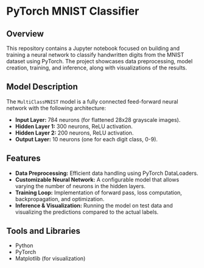 # PyTorch MNIST Classifier

## Overview
This repository contains a Jupyter notebook focused on building and training a neural network to classify handwritten digits from the MNIST dataset using PyTorch. The project showcases data preprocessing, model creation, training, and inference, along with visualizations of the results.

## Model Description
The `MultiClassMNIST` model is a fully connected feed-forward neural network with the following architecture:
- **Input Layer:** 784 neurons (for flattened 28x28 grayscale images).
- **Hidden Layer 1:** 300 neurons, ReLU activation.
- **Hidden Layer 2:** 200 neurons, ReLU activation.
- **Output Layer:** 10 neurons (one for each digit class, 0-9).

## Features
- **Data Preprocessing:** Efficient data handling using PyTorch DataLoaders.
- **Customizable Neural Network:** A configurable model that allows varying the number of neurons in the hidden layers.
- **Training Loop:** Implementation of forward pass, loss computation, backpropagation, and optimization.
- **Inference & Visualization:** Running the model on test data and visualizing the predictions compared to the actual labels.

## Tools and Libraries
- Python
- PyTorch
- Matplotlib (for visualization)
